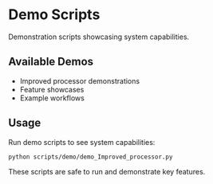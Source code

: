# Demo Scripts

Demonstration scripts showcasing system capabilities.

## Available Demos
- Improved processor demonstrations
- Feature showcases
- Example workflows

## Usage
Run demo scripts to see system capabilities:
```bash
python scripts/demo/demo_Improved_processor.py
```

These scripts are safe to run and demonstrate key features.
